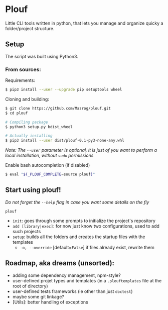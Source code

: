 # Plouf

Little CLI tools written in python, that lets you manage and organize quicky a folder/project structure.

## Setup

The script was built using Python3.

### From sources:

Requirements:
```sh
$ pip3 install --user --upgrade pip setuptools wheel
```

Cloning and building:
```sh
$ git clone https://github.com/Mazrog/plouf.git
$ cd plouf

# Compiling package
$ python3 setup.py bdist_wheel

# Actually installing
$ pip3 install --user dist/plouf-0.1-py3-none-any.whl
```

*Note: The `--user` parameter is optional, it is just of you want to perform a local installation, without `sudo` permissions*

Enable bash autocompletion (if disabled)
```sh
$ eval "$(_PLOUF_COMPLETE=source plouf)"
```

## Start using plouf!

*Do not forget the `--help` flag in case you want some details on the fly*

`plouf`

- `init`: goes through some prompts to initialize the project's repository
- `add [library|exec]`: for now just know two configurations, used to add such projects
- `setup`: builds all the folders and creates the startup files with the templates
    - `-o, --override` [default=`False`] if files already exist, rewrite them

## Roadmap, aka dreams (unsorted):

- adding some dependency management, npm-style?
- user-defined projet types and templates (in a `.plouftemplates` file at the root of directory)
- user-defined tests frameworks (ie other than just `doctest`)
- maybe some git linkage?
- [Utils]: better handling of exceptions
